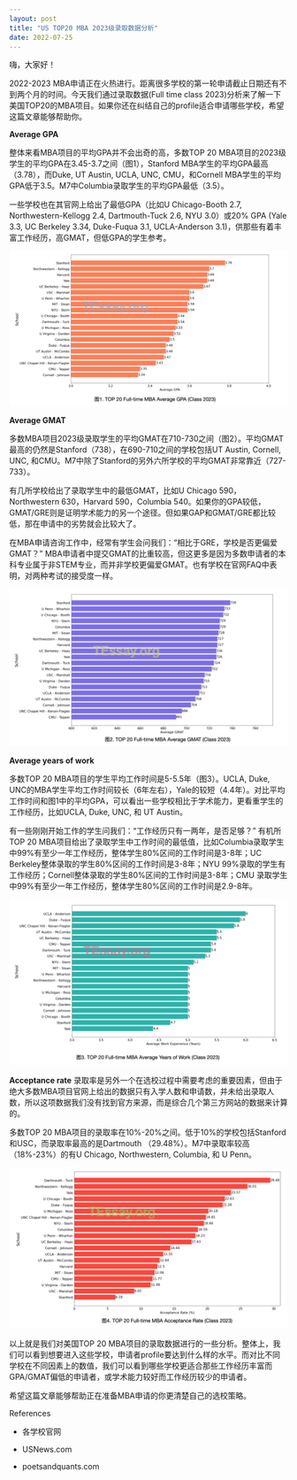 ```yaml
---
layout: post
title: "US TOP20 MBA 2023级录取数据分析"
date: 2022-07-25
---
```


嗨，大家好！

2022-2023 MBA申请正在火热进行。距离很多学校的第一轮申请截止日期还有不到两个月的时间。今天我们通过录取数据(Full time class 2023)分析来了解一下美国TOP20的MBA项目。如果你还在纠结自己的profile适合申请哪些学校，希望这篇文章能够帮助你。

**Average GPA**

整体来看MBA项目的平均GPA并不会出奇的高，多数TOP 20 MBA项目的2023级学生的平均GPA在3.45-3.7之间（图1），Stanford MBA学生的平均GPA最高（3.78），而Duke, UT Austin, UCLA, UNC, CMU，和Cornell MBA学生的平均GPA低于3.5。M7中Columbia录取学生的平均GPA最低（3.5）。

一些学校也在其官网上给出了最低GPA（比如U Chicago-Booth 2.7, Northwestern-Kellogg 2.4, Dartmouth-Tuck 2.6, NYU 3.0）或20% GPA (Yale 3.3, UC Berkeley 3.34, Duke-Fuqua 3.1, UCLA-Anderson 3.1)，供那些有着丰富工作经历，高GMAT，但低GPA的学生参考。

![Figure 1. Average GPA of Class 2023 in TOP20 MBA programs](/assets/images/mba_ad_2021/fig1.png)

**Average GMAT**

多数MBA项目2023级录取学生的平均GMAT在710-730之间（图2）。平均GMAT最高的仍然是Stanford（738），在690-710之间的学校包括UT Austin, Cornell, UNC, 和CMU。M7中除了Stanford的另外六所学校的平均GMAT非常靠近（727-733）。

有几所学校给出了录取学生中的最低GMAT，比如U Chicago 590，Northwestern 630，Harvard 590，Columbia 540。如果你的GPA较低，GMAT/GRE则是证明学术能力的另一个途径。但如果GAP和GMAT/GRE都比较低，那在申请中的劣势就会比较大了。

在MBA申请咨询工作中，经常有学生会问我们：“相比于GRE，学校是否更偏爱GMAT？”
MBA申请者中提交GMAT的比重较高，但这更多是因为多数申请者的本科专业属于非STEM专业，而并非学校更偏爱GMAT。也有学校在官网FAQ中表明，对两种考试的接受度一样。

![Figure 2. Average GMAT of Class 2023 in TOP20 MBA programs](/assets/images/mba_ad_2021/fig2.png)

**Average years of work**

多数TOP 20 MBA项目的学生平均工作时间是5-5.5年（图3）。UCLA, Duke, UNC的MBA学生平均工作时间较长（6年左右），Yale的较短（4.4年）。对比平均工作时间和图1中的平均GPA，可以看出一些学校相比于学术能力，更看重学生的工作经历，比如UCLA, Duke, UNC, 和 UT
 Austin。

有一些刚刚开始工作的学生问我们：“工作经历只有一两年，是否足够？” 有机所TOP 20 MBA项目给出了录取学生中工作时间的最低值，比如Columbia录取学生中99%有至少一年工作经历，整体学生80%区间的工作时间是3-8年；UC Berkeley整体录取的学生80%区间的工作时间是3-8年；NYU 99%录取的学生有工作经历；Cornell整体录取的学生80%区间的工作时间是3-8年；CMU 录取学生中99%有至少一年工作经历，整体学生80%区间的工作时间是2.9-8年。

![Figure 3. Average Years of Work of Class 2023 in TOP20 MBA programs](/assets/images/mba_ad_2021/fig3.png)

**Acceptance rate**
录取率是另外一个在选校过程中需要考虑的重要因素，但由于绝大多数MBA项目官网上给出的数据只有入学人数和申请数，并未给出录取人数，所以这项数据我们没有找到官方来源，而是综合几个第三方网站的数据来计算的。

多数TOP 20 MBA项目的录取率在10%-20%之间。低于10%的学校包括Stanford和USC，而录取率最高的是Dartmouth （29.48%）。M7中录取率较高（18%-23%）的有U Chicago, Northwestern, Columbia, 和 U Penn。

![Figure 1. Acceptance Rate of Class 2023 in TOP20 MBA programs](/assets/images/mba_ad_2021/fig4.png)

以上就是我们对美国TOP 20 MBA项目的录取数据进行的一些分析。整体上，我们可以看到想要进入这些学校，申请者profile要达到什么样的水平。而对比不同学校在不同因素上的数值，我们可以看到哪些学校更适合那些工作经历丰富而GPA/GMAT偏低的申请者，或学术能力较好而工作经历较少的申请者。

希望这篇文章能够帮助正在准备MBA申请的你更清楚自己的选校策略。


References

+ 各学校官网

+ USNews.com

+ poetsandquants.com
